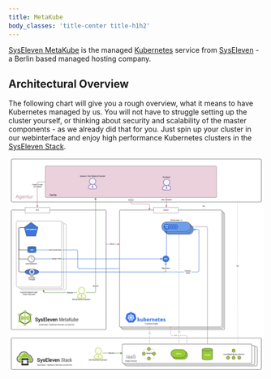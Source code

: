 ```yaml
---
title: MetaKube
body_classes: 'title-center title-h1h2'
---
```


[SysEleven MetaKube](https://metakube.syseleven.de) is the managed [Kubernetes](https://kubernetes.io/) service from [SysEleven](https://www.syseleven.de) - a Berlin based managed hosting company.

## Architectural Overview

The following chart will give you a rough overview, what it means to have Kubernetes managed by us. You will not have to struggle setting up the cluster yourself, or thinking about security and scalability of the master components - as we already did that for you. Just spin up your cluster in our webinterface and enjoy high performance Kubernetes clusters in the [SysEleven Stack](https://www.syseleven.de/syseleven-stack/).

![MetaKube Architecture Overview](metakube-overview.png)